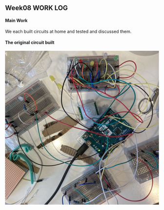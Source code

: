 ## Week08 WORK LOG

#### Main Work

We each built circuits at home and tested and discussed them.



#### The original circuit built


![image](https://github.com/mylin04202/img/blob/main/WechatIMG50.jpeg)

